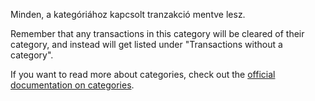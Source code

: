 Minden, a kategóriához kapcsolt tranzakció mentve lesz.

Remember that any transactions in this category will be cleared of their category, and instead will get listed under "Transactions without a category".

If you want to read more about categories, check out the [official documentation on categories](https://docs.firefly-iii.org/concepts/categories).